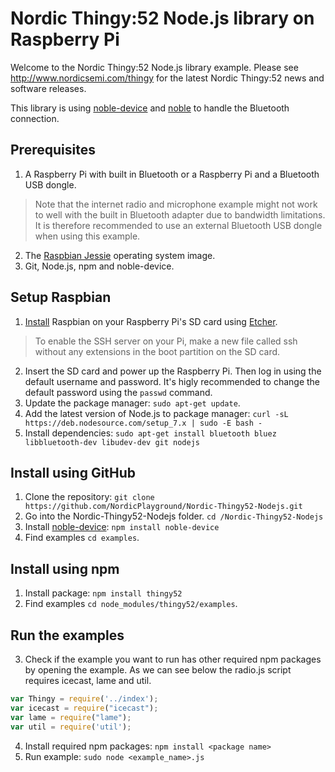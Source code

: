# Nordic Thingy:52 Node.js library on Raspberry Pi

Welcome to the Nordic Thingy:52 Node.js library example.
Please see http://www.nordicsemi.com/thingy for the latest Nordic Thingy:52 news and software releases.

This library is using [noble-device](https://github.com/sandeepmistry/noble-device) and [noble](https://github.com/sandeepmistry/noble) to handle the Bluetooth connection.

## Prerequisites
1. A Raspberry Pi with built in Bluetooth or a Raspberry Pi and a Bluetooth USB dongle.
> Note that the internet radio and microphone example might not work to well with the built in Bluetooth adapter due to bandwidth limitations. It is therefore recommended to use an external Bluetooth USB dongle when using this example.

2. The [Raspbian Jessie](https://www.raspberrypi.org/downloads/raspbian/) operating system image.
3. Git, Node.js, npm and noble-device.

## Setup Raspbian
1. [Install](https://www.raspberrypi.org/documentation/installation/installing-images/README.md) Raspbian on your Raspberry Pi's SD card using [Etcher](https://etcher.io/).
> To enable the SSH server on your Pi, make a new file called ssh without any extensions in the boot partition on the SD card.

2. Insert the SD card and power up the Raspberry Pi. Then log in using the default username and password. It's higly recommended to change the default password using the `passwd` command.
3. Update the package manager: `sudo apt-get update`.
4. Add the latest version of Node.js to package manager: `curl -sL https://deb.nodesource.com/setup_7.x | sudo -E bash -`
5. Install dependencies: `sudo apt-get install bluetooth bluez libbluetooth-dev libudev-dev git nodejs`

## Install using GitHub
1. Clone the repository: `git clone https://github.com/NordicPlayground/Nordic-Thingy52-Nodejs.git`
2. Go into the Nordic-Thingy52-Nodejs folder. `cd /Nordic-Thingy52-Nodejs`
3. Install [noble-device](https://github.com/sandeepmistry/noble-device): `npm install noble-device`
4. Find examples `cd examples`.

## Install using npm
1. Install package: `npm install thingy52`
2. Find examples `cd node_modules/thingy52/examples`.

## Run the examples
3. Check if the example you want to run has other required npm packages by opening the example. As we can see below the radio.js script requires icecast, lame and util.
```javascript
var Thingy = require('../index');
var icecast = require("icecast");
var lame = require("lame");
var util = require('util');
```
4. Install required npm packages: `npm install <package name>`
5. Run example: `sudo node <example_name>.js`

